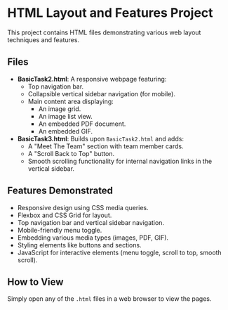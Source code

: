 # HTML Layout and Features Project

This project contains HTML files demonstrating various web layout techniques and features.

## Files

*   **BasicTask2.html**: A responsive webpage featuring:
    *   Top navigation bar.
    *   Collapsible vertical sidebar navigation (for mobile).
    *   Main content area displaying:
        *   An image grid.
        *   An image list view.
        *   An embedded PDF document.
        *   An embedded GIF.
*   **BasicTask3.html**: Builds upon `BasicTask2.html` and adds:
    *   A "Meet The Team" section with team member cards.
    *   A "Scroll Back to Top" button.
    *   Smooth scrolling functionality for internal navigation links in the vertical sidebar.

## Features Demonstrated

*   Responsive design using CSS media queries.
*   Flexbox and CSS Grid for layout.
*   Top navigation bar and vertical sidebar navigation.
*   Mobile-friendly menu toggle.
*   Embedding various media types (images, PDF, GIF).
*   Styling elements like buttons and sections.
*   JavaScript for interactive elements (menu toggle, scroll to top, smooth scroll).

## How to View

Simply open any of the `.html` files in a web browser to view the pages.
